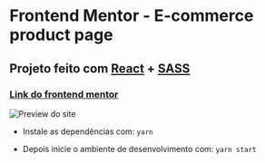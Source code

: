 # Frontend Mentor - E-commerce product page

## Projeto feito com [React](https://create-react-app.dev/) + [SASS](https://sass-lang.com/)
### [Link do frontend mentor](https://www.frontendmentor.io/challenges/ecommerce-product-page-UPsZ9MJp6/hub/ecommerce-product-page-Mx24DuoBw)

![Preview do site](https://i.imgur.com/fUUyD9G.jpg)

- Instale as dependências com:
``` yarn ```

- Depois inicie o ambiente de desenvolvimento com:
``` yarn start ```
